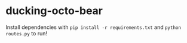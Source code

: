 # ducking-octo-bear
Install dependencies with `pip install -r requirements.txt` and `python
routes.py` to run!
